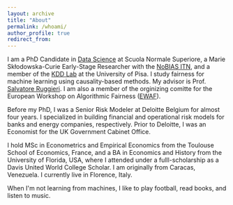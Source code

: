 ```yaml
---
layout: archive
title: "About"
permalink: /whoami/
author_profile: true
redirect_from:
---
```


I am a PhD Candidate in [Data Science](https://www.phd-ai.it/) at Scuola Normale Superiore, a Marie Skłodowska-Curie Early-Stage Researcher with the [NoBIAS ITN](https://nobias-project.eu/), and a member of the [KDD Lab](https://kdd.isti.cnr.it/) at the University of Pisa. I study fairness for machine learning using causality-based methods. My advisor is Prof. [Salvatore Ruggieri](http://pages.di.unipi.it/ruggieri/). I am also a member of the orginizing comitte for the European Workshop on Algorithmic Fairness ([EWAF](https://sites.google.com/view/ewaf23/?authuser=0)).

Before my PhD, I was a Senior Risk Modeler at Deloitte Belgium for almost four years. I specialized in building financial and operational risk models for banks and energy companies, respectively. Prior to Deloitte, I was an Economist for the UK Government Cabinet Office.

I hold MSc in Econometrics and Empirical Economics from the Toulouse School of Economics, France, and a BA in Economics and History from the University of Florida, USA, where I attended under a fulll-scholarship as a Davis United World College Scholar. I am originally from Caracas, Venezuela. I currently live in Florence, Italy.

When I'm not learning from machines, I like to play football, read books, and listen to music.
